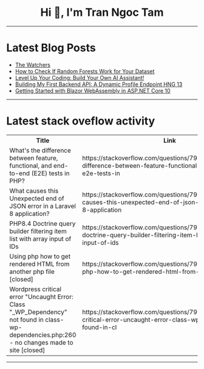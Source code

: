 <h1 align="center">Hi 👋, I'm Tran Ngoc Tam</h1>

---

# Latest Blog Posts 
<!-- BLOG-POST-LIST:START -->
- [The Watchers](https://dev.to/rawveg/the-watchers-3lmj)
- [How to Check If Random Forests Work for Your Dataset](https://dev.to/codeneuron/how-to-check-if-random-forests-work-for-your-dataset-23e0)
- [Level Up Your Coding: Build Your Own AI Assistant!](https://dev.to/karthik_n/level-up-your-coding-build-your-own-ai-assistant-33f2)
- [Building My First Backend API: A Dynamic Profile Endpoint HNG 13](https://dev.to/iyktech22/building-my-first-backend-api-a-dynamic-profile-endpoint-hng-13-3mjm)
- [Getting Started with Blazor WebAssembly in ASP.NET Core 10](https://dev.to/djamware_tutorial_eba1a61/getting-started-with-blazor-webassembly-in-aspnet-core-10-40a0)
<!-- BLOG-POST-LIST:END -->

---

# Latest stack oveflow activity
<table>
  <tr><th>Title</th><th>Link</th></tr>
  <!-- STACKOVERFLOW:START --><tr><td>What&#39;s the difference between feature, functional, and end-to-end &lpar;E2E&rpar; tests in PHP?</td><td>https://stackoverflow.com/questions/79794208/whats-the-difference-between-feature-functional-and-end-to-end-e2e-tests-in</td></tr><tr><td>What causes this Unexpected end of JSON error in a Laravel 8 application?</td><td>https://stackoverflow.com/questions/79794204/what-causes-this-unexpected-end-of-json-error-in-a-laravel-8-application</td></tr><tr><td>PHP8.4 Doctrine query builder filtering item list with array input of IDs</td><td>https://stackoverflow.com/questions/79794127/php8-4-doctrine-query-builder-filtering-item-list-with-array-input-of-ids</td></tr><tr><td>Using php how to get rendered HTML from another php file [closed]</td><td>https://stackoverflow.com/questions/79793828/using-php-how-to-get-rendered-html-from-another-php-file</td></tr><tr><td>Wordpress critical error &quot;Uncaught Error: Class &quot;_WP_Dependency&quot; not found in class-wp-dependencies.php:260 - no changes made to site [closed]</td><td>https://stackoverflow.com/questions/79793700/wordpress-critical-error-uncaught-error-class-wp-dependency-not-found-in-cl</td></tr><!-- STACKOVERFLOW:END -->
</table>

---


